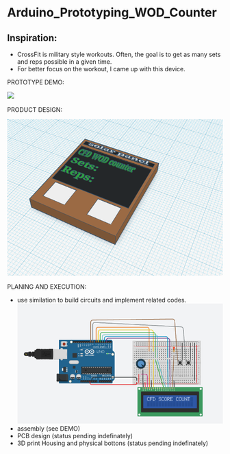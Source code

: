 # Arduino_Prototyping_WOD_Counter
## Inspiration:
  * CrossFit is military style workouts. Often, the goal is to get as many sets and reps possible in a given time.
  * For better focus on the workout, I came up with this device.
  
PROTOTYPE DEMO:

<img src="https://github.com/Haody1064/Arduino_WOD_Counter/blob/main/gif_and_images/ezgif.com-gif-maker.gif" />

PRODUCT DESIGN:

<img src="https://github.com/Haody1064/Arduino_WOD_Counter/blob/main/gif_and_images/WOD_counter_3D_design.png" />

PLANING AND EXECUTION:
* use similation to build circuits and implement related codes.
  <img src="https://github.com/Haody1064/Arduino_WOD_Counter/blob/main/gif_and_images/CircuitSimulation.png" />
* assembly (see DEMO)
* PCB design (status pending indefinately) 
* 3D print Housing and physical bottons (status pending indefinately)
